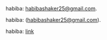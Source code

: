 habiba: habibashaker25@gmail.com.   

habiba: (habibashaker25@gmail.com).

habiba: [link](habibashaker25@gmail.com)
